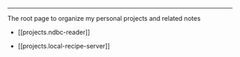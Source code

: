 
---
 The root page to organize my personal projects and related notes
 
- [[projects.ndbc-reader]]

- [[projects.local-recipe-server]]